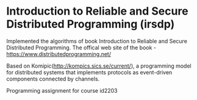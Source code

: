 # Introduction to Reliable and Secure Distributed Programming (irsdp)

Implemented the algorithms of book Introduction to Reliable and Secure Distributed Programming. The offical web site of the book - https://www.distributedprogramming.net/

Based on Komipic(http://kompics.sics.se/current/), a programming model for distributed systems that implements protocols as event-driven components connected by channels.

Programming assignment for course id2203
